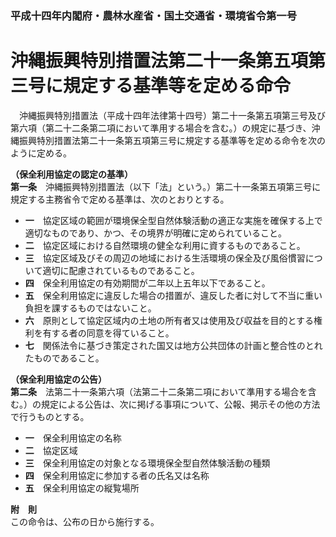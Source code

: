 ### 平成十四年内閣府・農林水産省・国土交通省・環境省令第一号  
# 沖縄振興特別措置法第二十一条第五項第三号に規定する基準等を定める命令  
　沖縄振興特別措置法（平成十四年法律第十四号）第二十一条第五項第三号及び第六項（第二十二条第二項において準用する場合を含む。）の規定に基づき、沖縄振興特別措置法第二十一条第五項第三号に規定する基準等を定める命令を次のように定める。  
  
**（保全利用協定の認定の基準）**  
**第一条**　沖縄振興特別措置法（以下「法」という。）第二十一条第五項第三号に規定する主務省令で定める基準は、次のとおりとする。  
* **一**　協定区域の範囲が環境保全型自然体験活動の適正な実施を確保する上で適切なものであり、かつ、その境界が明確に定められていること。  
* **二**　協定区域における自然環境の健全な利用に資するものであること。  
* **三**　協定区域及びその周辺の地域における生活環境の保全及び風俗慣習について適切に配慮されているものであること。  
* **四**　保全利用協定の有効期間が二年以上五年以下であること。  
* **五**　保全利用協定に違反した場合の措置が、違反した者に対して不当に重い負担を課するものではないこと。  
* **六**　原則として協定区域内の土地の所有者又は使用及び収益を目的とする権利を有する者の同意を得ていること。  
* **七**　関係法令に基づき策定された国又は地方公共団体の計画と整合性のとれたものであること。  
  
**（保全利用協定の公告）**  
**第二条**　法第二十一条第六項（法第二十二条第二項において準用する場合を含む。）の規定による公告は、次に掲げる事項について、公報、掲示その他の方法で行うものとする。  
* **一**　保全利用協定の名称  
* **二**　協定区域  
* **三**　保全利用協定の対象となる環境保全型自然体験活動の種類  
* **四**　保全利用協定に参加する者の氏名又は名称  
* **五**　保全利用協定の縦覧場所  
  
**附　則**  
この命令は、公布の日から施行する。  
  
